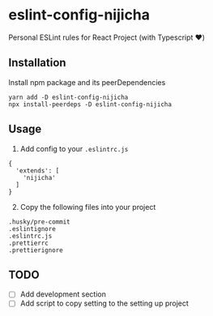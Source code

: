 # eslint-config-nijicha

Personal ESLint rules for React Project (with Typescript ❤️)

## Installation

Install npm package and its peerDependencies

```shell
yarn add -D eslint-config-nijicha
npx install-peerdeps -D eslint-config-nijicha
```

## Usage

1. Add config to your `.eslintrc.js`

```
{
  'extends': [
    'nijicha'
  ]
}
```

2. Copy the following files into your project

```
.husky/pre-commit
.eslintignore
.eslintrc.js
.prettierrc
.prettierignore
```

## TODO

- [ ] Add development section
- [ ] Add script to copy setting to the setting up project
